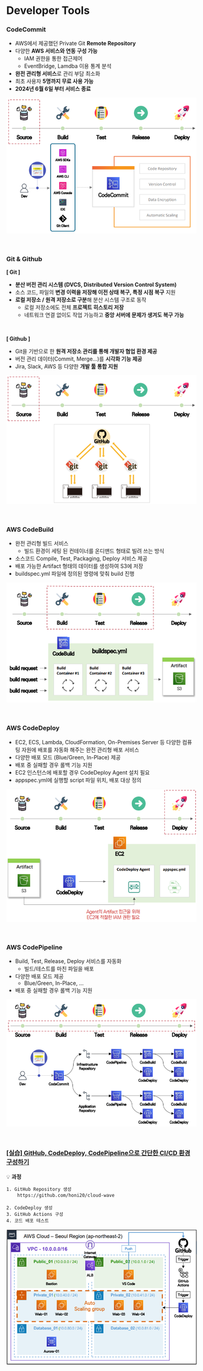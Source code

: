 # Developer Tools

### **CodeCommit**

- AWS에서 제공했던 Private Git **Remote Repository**
- 다양한 **AWS 서비스와 연동 구성 가능**
    - IAM 권한을 통한 접근제어
    - EventBridge, Lamdba 이용 통계 분석
- **완전 관리형 서비스**로 관리 부담 최소화
- 최초 사용자 **5명까지 무료 사용 가능**
- **2024년 6월 6일 부터 서비스 종료**

![image.png](img/image.png)

<br/>

### Git & Github

**[ Git ]**

- **분산 버전 관리 시스템 (DVCS, Distributed Version Control System)**
- 소스 코드, 파일의 **변경 이력을 저장해 이전 상태 복구, 특정 시점 복구** 지원
- **로컬 저장소 / 원격 저장소로 구분**해 분산 시스템 구조로 동작
    - 로컬 저장소에도 전체 **프로젝트 히스토리 저장**
    - 네트워크 연결 없이도 작업 가능하고 **중앙 서버에 문제가 생겨도 복구 가능**

<br/>

**[ Github ]**

- Git을 기반으로 한 **원격 저장소 관리를 통해 개발자 협업 환경 제공**
- 버전 관리 데이터(Commit, Merge…)를 **시각화 기능 제공**
- Jira, Slack, AWS 등 다양한 **개발 툴 통합 지원**

![image.png](img/image1.png)

<br/>

### AWS CodeBuild

- 완전 관리형 빌드 서비스
    - 빌드 환경이 세팅 된 컨테이너를 온디맨드 형태로 빌려 쓰는 방식
- 소스코드 Compile, Test, Packaging, Deploy 서비스 제공
- 배포 가능한 Artifact 형태의 데이터를 생성하여 S3에 저장
- buildspec.yml 파일에 정의된 명령에 맞춰 build 진행

![image.png](img/image2.png)

<br/>

### AWS CodeDeploy

- EC2, ECS, Lambda, CloudFormation, On-Premises Server 등 다양한 컴퓨팅 자원에 배포를 자동화 해주는 완전 관리형 배포 서비스
- 다양한 배포 모드 (Blue/Green, In-Place) 제공
- 배포 중 실패할 경우 롤백 기능 지원
- EC2 인스턴스에 배포할 경우 CodeDeploy Agent 설치 필요
- appspec.yml에 실행할 script 파일 위치, 배포 대상 정의

![image.png](img/image3.png)

<br/>

### AWS CodePipeline

- Build, Test, Release, Deploy 서비스를 자동화
    - 빌드/테스트를 마친 파일을 배포
- 다양한 배포 모드 제공
    - Blue/Green, In-Place, …
- 배포 중 실패할 경우 롤백 기능 지원

![image.png](img/image4.png)

<br/>

### [[실습] GitHub, CodeDeploy, CodePipeline으로 간단한 CI/CD 환경 구성하기](https://github.com/honi20/CloudWave/tree/main/AWS/99_Practice/13.%20Dev%20Tools%20-%20CICD)

💡 **과정**

```
1. GitHub Repository 생성
    https://github.com/honi20/cloud-wave
		
2. CodeDeploy 생성
3. GitHub Actions 구성
4. 코드 배포 테스트
```

![image.png](img/image5.png)